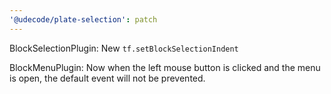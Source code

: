```yaml
---
'@udecode/plate-selection': patch
---
```


BlockSelectionPlugin: New `tf.setBlockSelectionIndent` 

BlockMenuPlugin: Now when the left mouse button is clicked and the menu is open, the default event will not be prevented.
